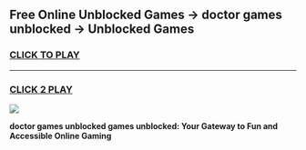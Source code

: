 
## Free Online Unblocked Games → doctor games unblocked → Unblocked Games
<h3>
<a href="https://premium.freeplayer.one?title=doctor_games_unblocked&ref=21F">CLICK TO PLAY</a></h3>
<hr>

<h3>
<a href="https://premium.freeplayer.one?title=doctor_games_unblocked&ref=21F">CLICK 2 PLAY</a>
  
</h3>

<a href="https://premium.freeplayer.one?title=doctor_games_unblocked&ref=21F/"><img src="https://clearcache.store/games.png"></a>


**doctor games unblocked games unblocked: Your Gateway to Fun and Accessible Online Gaming**
